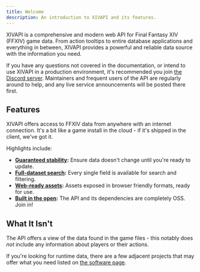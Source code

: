 ```yaml
---
title: Welcome
description: An introduction to XIVAPI and its features.
---
```


XIVAPI is a comprehensive and modern web API for Final Fantasy XIV (FFXIV) game
data. From action tooltips to entire database applications and everything in
between, XIVAPI provides a powerful and reliable data source with the
information you need.

If you have any questions not covered in the documentation, or intend to use
XIVAPI in a production environment, it's recommended you join
[the Discord server](https://discord.gg/MFFVHWC). Maintainers and frequent users
of the API are regularly around to help, and any live service announcements will
be posted there first.

## Features

XIVAPI offers access to FFXIV data from anywhere with an internet connection.
It's a bit like a game install in the cloud - if it's shipped in the client,
we've got it.

Highlights include:
- **[Guaranteed stability](/docs/guides/pinning/):** Ensure data doesn't change
  until you're ready to update.
- **[Full-dataset search](/docs/guides/search/):** Every single field is
  available for search and filtering.
- **[Web-ready assets](/docs/guides/assets/):** Assets exposed in browser
  friendly formats, ready for use.
- **[Built in the open](/docs/software/):** The API and its dependencies are completely OSS. Join in!

## What It Isn't

The API offers a view of the data found in the game files - this notably does
_not_ include any information about players or their actions.

If you're looking for runtime data, there are a few adjacent projects that may
offer what you need listed on [the software page](/docs/software/#alternatives).
